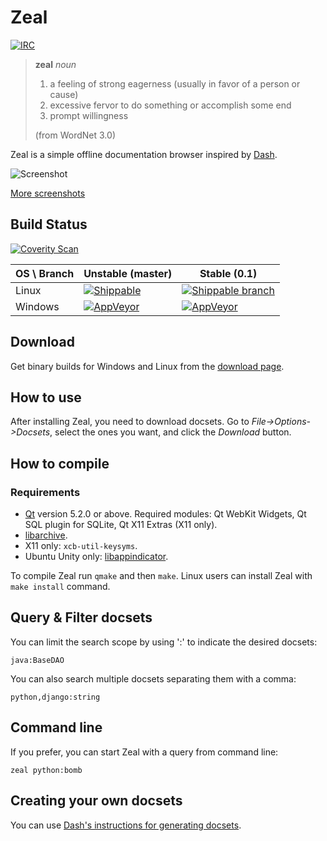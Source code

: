 # Zeal

[![IRC](https://img.shields.io/badge/irc-%23zealdocs-blue.svg?style=flat-square)](https://kiwiirc.com/client/irc.freenode.net/#zealdocs)

> **zeal** *noun*
>
> 1. a feeling of strong eagerness (usually in favor of a person or cause)
> 2. excessive fervor to do something or accomplish some end
> 3. prompt willingness
>
> (from WordNet 3.0)

Zeal is a simple offline documentation browser inspired by [Dash](https://kapeli.com/dash).

![Screenshot](https://i.imgur.com/SiLvpz8.png)

[More screenshots](https://imgur.com/a/eVi97)

## Build Status

[![Coverity Scan](https://img.shields.io/coverity/scan/4271.svg?style=flat-square)](https://scan.coverity.com/projects/4271)

OS \ Branch | Unstable (master) | Stable (0.1)
------------|-------------------|-------------
Linux | [![Shippable](https://img.shields.io/shippable/54ac2ce4d46935d5fbc19b84/master.svg?style=flat-square)](https://app.shippable.com/builds/54ac2ce4d46935d5fbc19b84) | [![Shippable branch](https://img.shields.io/shippable/54ac2ce4d46935d5fbc19b84/0.1.svg?style=flat-square)](https://app.shippable.com/builds/54ac2ce4d46935d5fbc19b84)
Windows | [![AppVeyor](https://img.shields.io/appveyor/ci/trollixx/zeal/master.svg?style=flat-square)](https://ci.appveyor.com/project/trollixx/zeal) | [![AppVeyor](https://img.shields.io/appveyor/ci/trollixx/zeal/0.1.svg?style=flat-square)](https://ci.appveyor.com/project/trollixx/zeal)

## Download

Get binary builds for Windows and Linux from the [download page](https://zealdocs.org/download.html).

## How to use

After installing Zeal, you need to download docsets. Go to *File->Options->Docsets*, select the ones you want, and click the *Download* button.

## How to compile

### Requirements
* [Qt](https://www.qt.io/) version 5.2.0 or above. Required modules: Qt WebKit Widgets, Qt SQL plugin for SQLite, Qt X11 Extras (X11 only).
* [libarchive](http://libarchive.org/).
* X11 only: `xcb-util-keysyms`.
* Ubuntu Unity only: [libappindicator](https://launchpad.net/libappindicator).

To compile Zeal run `qmake` and then `make`. Linux users can install Zeal with `make install` command.

## Query & Filter docsets

You can limit the search scope by using ':' to indicate the desired docsets:

`java:BaseDAO`

You can also search multiple docsets separating them with a comma:

`python,django:string`

## Command line

If you prefer, you can start Zeal with a query from command line:

`zeal python:bomb`

## Creating your own docsets

You can use [Dash's instructions for generating docsets](https://kapeli.com/docsets).
